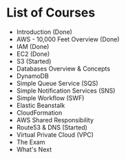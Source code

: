 # List of Courses 

* Introduction (Done)
* AWS - 10,000 Feet Overview (Done) 
* IAM (Done)
* EC2 (Done)
* S3 (Started)
* Databases Overview & Concepts 
* DynamoDB
* Simple Queue Service (SQS)
* Simple Notification Services (SNS)
* Simple Workflow (SWF)
* Elastic Beanstalk 
* CloudFormation 
* AWS Shared Responsibility 
* Route53 & DNS (Started)
* Virtual Private Cloud (VPC)
* The Exam 
* What's Next 